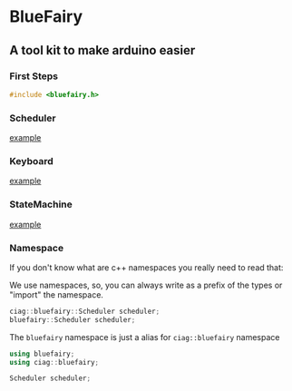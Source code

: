 # BlueFairy
## A tool kit to make arduino easier

### First Steps


```c++
#include <bluefairy.h>
```


### Scheduler
[example](/examples/Scheduler/Scheduler.ino)
### Keyboard
[example](/examples/Keyboard/Keyboard.ino)
### StateMachine
[example](/examples/State/State.ino)
### Namespace

If you don't know what are c++ namespaces you really need to read that:

We use namespaces, so, you can always write as a prefix of the types or "import" the namespace.

```c++
ciag::bluefairy::Scheduler scheduler;
bluefairy::Scheduler scheduler;
```

The `bluefairy` namespace is just a alias for `ciag::bluefairy` namespace

```c++
using bluefairy;
using ciag::bluefairy;

Scheduler scheduler;
```